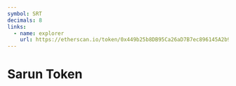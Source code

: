 ```yaml
---
symbol: SRT
decimals: 8
links:
  - name: explorer
    url: https://etherscan.io/token/0x449b25b8DB95Ca26aD7B7ec896145A2b900aFe0b
---
```


# Sarun Token
